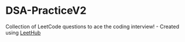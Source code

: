 # DSA-PracticeV2
Collection of LeetCode questions to ace the coding interview! - Created using [LeetHub](https://github.com/QasimWani/LeetHub)
